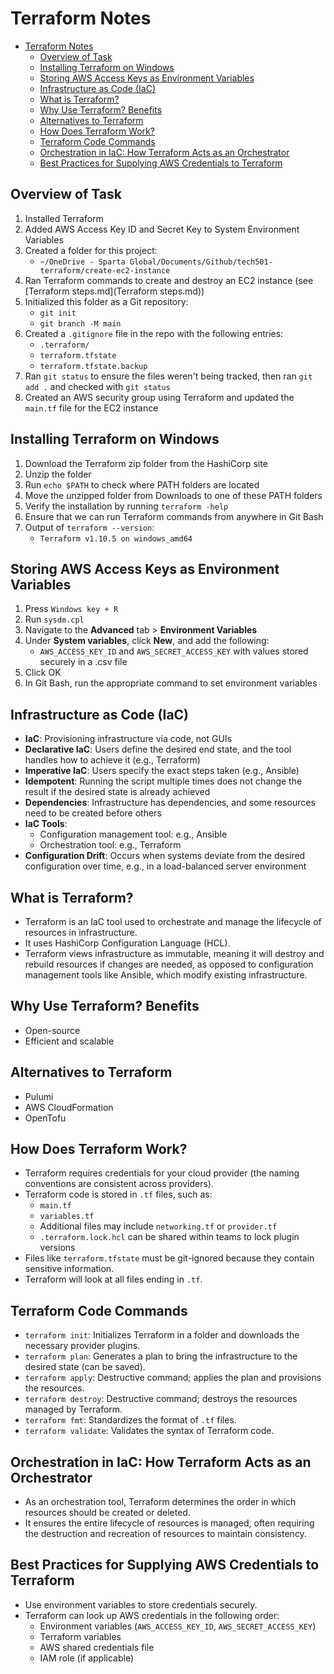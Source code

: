 # Terraform Notes

- [Terraform Notes](#terraform-notes)
  - [Overview of Task](#overview-of-task)
  - [Installing Terraform on Windows](#installing-terraform-on-windows)
  - [Storing AWS Access Keys as Environment Variables](#storing-aws-access-keys-as-environment-variables)
  - [Infrastructure as Code (IaC)](#infrastructure-as-code-iac)
  - [What is Terraform?](#what-is-terraform)
  - [Why Use Terraform? Benefits](#why-use-terraform-benefits)
  - [Alternatives to Terraform](#alternatives-to-terraform)
  - [How Does Terraform Work?](#how-does-terraform-work)
  - [Terraform Code Commands](#terraform-code-commands)
  - [Orchestration in IaC: How Terraform Acts as an Orchestrator](#orchestration-in-iac-how-terraform-acts-as-an-orchestrator)
  - [Best Practices for Supplying AWS Credentials to Terraform](#best-practices-for-supplying-aws-credentials-to-terraform)

## Overview of Task

1. Installed Terraform
2. Added AWS Access Key ID and Secret Key to System Environment Variables
3. Created a folder for this project:
   - `~/OneDrive - Sparta Global/Documents/Github/tech501-terraform/create-ec2-instance`
4. Ran Terraform commands to create and destroy an EC2 instance (see [Terraform steps.md](Terraform steps.md))
5. Initialized this folder as a Git repository:
   - `git init`
   - `git branch -M main`
6. Created a `.gitignore` file in the repo with the following entries:
   - `.terraform/`
   - `terraform.tfstate`
   - `terraform.tfstate.backup`
7. Ran `git status` to ensure the files weren't being tracked, then ran `git add .` and checked with `git status`
8. Created an AWS security group using Terraform and updated the `main.tf` file for the EC2 instance

## Installing Terraform on Windows

1. Download the Terraform zip folder from the HashiCorp site
2. Unzip the folder
3. Run `echo $PATH` to check where PATH folders are located
4. Move the unzipped folder from Downloads to one of these PATH folders
5. Verify the installation by running `terraform -help`
6. Ensure that we can run Terraform commands from anywhere in Git Bash
7. Output of `terraform --version`:
   - `Terraform v1.10.5 on windows_amd64`

## Storing AWS Access Keys as Environment Variables

1. Press `Windows key + R`
2. Run `sysdm.cpl`
3. Navigate to the **Advanced** tab > **Environment Variables**
4. Under **System variables**, click **New**, and add the following:
   - `AWS_ACCESS_KEY_ID` and `AWS_SECRET_ACCESS_KEY` with values stored securely in a .csv file
5. Click OK
6. In Git Bash, run the appropriate command to set environment variables

## Infrastructure as Code (IaC)

- **IaC**: Provisioning infrastructure via code, not GUIs
- **Declarative IaC**: Users define the desired end state, and the tool handles how to achieve it (e.g., Terraform)
- **Imperative IaC**: Users specify the exact steps taken (e.g., Ansible)
- **Idempotent**: Running the script multiple times does not change the result if the desired state is already achieved
- **Dependencies**: Infrastructure has dependencies, and some resources need to be created before others
- **IaC Tools**:
  - Configuration management tool: e.g., Ansible
  - Orchestration tool: e.g., Terraform
- **Configuration Drift**: Occurs when systems deviate from the desired configuration over time, e.g., in a load-balanced server environment

## What is Terraform?

- Terraform is an IaC tool used to orchestrate and manage the lifecycle of resources in infrastructure.
- It uses HashiCorp Configuration Language (HCL).
- Terraform views infrastructure as immutable, meaning it will destroy and rebuild resources if changes are needed, as opposed to configuration management tools like Ansible, which modify existing infrastructure.

## Why Use Terraform? Benefits

- Open-source
- Efficient and scalable

## Alternatives to Terraform

- Pulumi
- AWS CloudFormation
- OpenTofu

## How Does Terraform Work?

- Terraform requires credentials for your cloud provider (the naming conventions are consistent across providers).
- Terraform code is stored in `.tf` files, such as:
  - `main.tf`
  - `variables.tf`
  - Additional files may include `networking.tf` or `provider.tf`
  - `.terraform.lock.hcl` can be shared within teams to lock plugin versions
- Files like `terraform.tfstate` must be git-ignored because they contain sensitive information.
- Terraform will look at all files ending in `.tf`.

## Terraform Code Commands

- `terraform init`: Initializes Terraform in a folder and downloads the necessary provider plugins.
- `terraform plan`: Generates a plan to bring the infrastructure to the desired state (can be saved).
- `terraform apply`: Destructive command; applies the plan and provisions the resources.
- `terraform destroy`: Destructive command; destroys the resources managed by Terraform.
- `terraform fmt`: Standardizes the format of `.tf` files.
- `terraform validate`: Validates the syntax of Terraform code.

## Orchestration in IaC: How Terraform Acts as an Orchestrator

- As an orchestration tool, Terraform determines the order in which resources should be created or deleted.
- It ensures the entire lifecycle of resources is managed, often requiring the destruction and recreation of resources to maintain consistency.

## Best Practices for Supplying AWS Credentials to Terraform

- Use environment variables to store credentials securely.
- Terraform can look up AWS credentials in the following order:
  - Environment variables (`AWS_ACCESS_KEY_ID`, `AWS_SECRET_ACCESS_KEY`)
  - Terraform variables
  - AWS shared credentials file
  - IAM role (if applicable)
